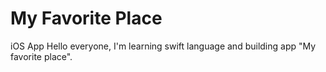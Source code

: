 # My Favorite Place
iOS App
Hello everyone, I'm learning swift language and building app "My favorite place".
